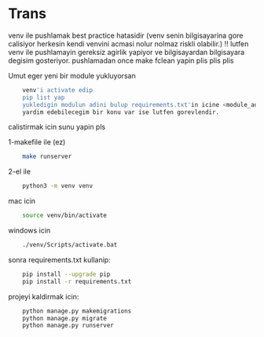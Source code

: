 # Trans

venv ile pushlamak best practice hatasidir
(venv senin bilgisayarina gore calisiyor herkesin kendi venvini acmasi nolur nolmaz riskli olabilir.)
!! lutfen venv ile pushlamayin gereksiz agirlik yapiyor ve bilgisayardan bilgisayara degisim gosteriyor.
pushlamadan once make fclean yapin plis plis plis

Umut eger yeni bir module yukluyorsan 
```bash
    venv'i activate edip 
    pip list yap
    yukledigin modulun adini bulup requirements.txt'in icine <module_adi>==<volumu> seklinde yaz ki daha moduler calisabilelim.
    yardim edebilecegim bir konu var ise lutfen gorevlendir.
```
calistirmak icin sunu yapin pls

1-makefile ile (ez)
```bash
    make runserver
```

2-el ile
```bash
    python3 -m venv venv
```

mac icin
```bash 
    source venv/bin/activate
```

windows icin
```bash
    ./venv/Scripts/activate.bat
```

sonra requirements.txt kullanip:
```bash
    pip install --upgrade pip
    pip install -r requirements.txt
```

projeyi kaldirmak icin:
```bash
    python manage.py makemigrations
    python manage.py migrate
    python manage.py runserver
```